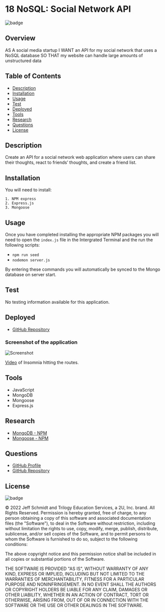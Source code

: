 # 18 NoSQL: Social Network API

![badge](https://img.shields.io/badge/License-mit-blue)

## Overview

AS A social media startup
I WANT an API for my social network that uses a NoSQL database
SO THAT my website can handle large amounts of unstructured data

## Table of Contents

- [Description](#description)
- [Installation](#installation)
- [Usage](#usage)
- [Test](#test)
- [Deployed](#deployed)
- [Tools](#tools)
- [Research](#research)
- [Questions](#questions)
- [License](#license)

## Description

Create an API for a social network web application where users can share their thoughts, react to friends’ thoughts, and create a friend list. 

## Installation

You will need to install:

    1. NPM express
    2. Express.js
    3. Mongoose


## Usage

Once you have completed installing the appropriate NPM packages you will need to open the `index.js` file in the Intergrated Terminal and the run the following scripts:

- `npm run seed`
- `nodemon server.js`

By entering these commands you will automatically be synced to the Mongo database on server start. 

## Test

No testing information available for this application.

## Deployed

- [GitHub Repository](https://github.com/Jeff-T-Schmidt/Social-Network)

### Screenshot of the application

![Screenshot](https://user-images.githubusercontent.com/101135703/170197916-40898449-556d-41d0-a8ad-69c0cb110042.png)

[Video](https://drive.google.com/file/d/1m5EtNvIL3fbfCRvzBkb8cULFsnvIZiu-/view) of Insomnia hitting the routes.

## Tools

- JavaScript
- MongoDB
- Mongoose
- Express.js

## Research

- [MongoDB - NPM](https://www.npmjs.com/package/mongodb)
- [Mongoose - NPM](https://www.npmjs.com/package/mongoose)

## Questions

- [GitHub Profile](https://github.com/Jeff-T-Schmidt)
- [GitHub Repository](https://github.com/Jeff-T-Schmidt/Social-Network)

## License

![badge](https://img.shields.io/badge/License-mit-blue)

© 2022 Jeff Schmidt and Trilogy Education Services, a 2U, Inc. brand. All Rights Reserved. Permission is hereby
granted, free of charge, to any person obtaining a copy of this software and associated documentation files (the
"Software"), to deal in the Software without restriction, including without limitation the rights to use, copy, modify,
merge, publish, distribute, sublicense, and/or sell copies of the Software, and to permit persons to whom the Software
is furnished to do so, subject to the following conditions:

The above copyright notice and this permission notice shall be included in all copies or substantial portions of the
Software.

THE SOFTWARE IS PROVIDED "AS IS", WITHOUT WARRANTY OF ANY KIND, EXPRESS OR IMPLIED, INCLUDING BUT NOT LIMITED TO THE
WARRANTIES OF MERCHANTABILITY, FITNESS FOR A PARTICULAR PURPOSE AND NONINFRINGEMENT. IN NO EVENT SHALL THE AUTHORS OR
COPYRIGHT HOLDERS BE LIABLE FOR ANY CLAIM, DAMAGES OR OTHER LIABILITY, WHETHER IN AN ACTION OF CONTRACT, TORT OR
OTHERWISE, ARISING FROM, OUT OF OR IN CONNECTION WITH THE SOFTWARE OR THE USE OR OTHER DEALINGS IN THE SOFTWARE.